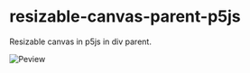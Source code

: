 # resizable-canvas-parent-p5js
Resizable canvas in p5js in div parent.

![Peview](https://i.imgur.com/ooz8JYQ.gif)
